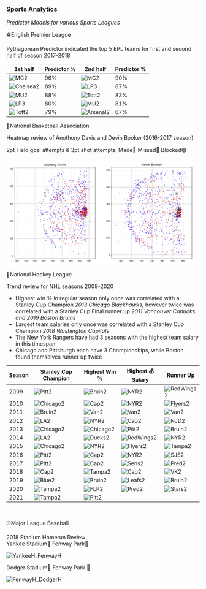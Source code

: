### Sports Analytics ###
*Predictor Models for various Sports Leagues*

⚽English Premier League

Pythagorean Predictor indicated the top 5 EPL teams for first and second half of season 2017-2018

| 1st half    | Predictor % | 2nd half    | Predictor % |
| ----------- | ----------- | ----------- | ----------- |
| ![MC2](https://user-images.githubusercontent.com/68663133/139309641-6b18449e-337d-426a-8022-e98516bfd34d.png)| 96%         |![MC2](https://user-images.githubusercontent.com/68663133/139309641-6b18449e-337d-426a-8022-e98516bfd34d.png)| 90%         |   
|![Chelsea2](https://user-images.githubusercontent.com/68663133/139312437-a6bbaf9a-bd8f-40a9-a461-748555aca1a7.png)| 89%         |![LP3](https://user-images.githubusercontent.com/68663133/139311162-b42a3750-55ec-4b18-97e3-f649789ca0cc.png)| 87%         |
| ![MU2](https://user-images.githubusercontent.com/68663133/139309159-56f1182f-72fa-47fc-934e-9178ccebf0cd.png)| 88%         |![Tott2](https://user-images.githubusercontent.com/68663133/139311635-57a3ace1-e859-4da7-b72d-0c1d8ff8925d.png)| 83%         |
| ![LP3](https://user-images.githubusercontent.com/68663133/139311162-b42a3750-55ec-4b18-97e3-f649789ca0cc.png)| 80%         |![MU2](https://user-images.githubusercontent.com/68663133/139309159-56f1182f-72fa-47fc-934e-9178ccebf0cd.png)| 81%         |
| ![Tott2](https://user-images.githubusercontent.com/68663133/139311635-57a3ace1-e859-4da7-b72d-0c1d8ff8925d.png)| 79%         |![Arsenal2](https://user-images.githubusercontent.com/68663133/139311840-6976120e-082e-41fc-84a8-abb76e5cd161.jpg)| 67%         |


🏀National Basketball Association

Heatmap review of Anothony Davis and Devin Booker (2016-2017 season)

2pt Field goal attempts & 3pt shot attempts:
Made🔴
Missed🔵
Blocked🟢

<img src="./AD_DB.png">

<br />

🏒National Hockey League

Trend review for NHL seasons 2009-2020

- Highest win % in regular season only once was correlated with a Stanley Cup Champion *2013 Chicago Blackhawks*, however twice was correlated with a Stanley Cup Final runner up *2011 Vancouver Canucks and 2019 Boston Bruins*
- Largest team salaries only once was correlated with a Stanley Cup Champion *2018 Washington Capitals*
- The New York Rangers have had 3 seasons with the highest team salary in this timespan
- Chicago and Pittsburgh each have 3 Championships, while Boston found themselves runner up twice


|Season| Stanley Cup Champion | Highest Win % | Highest 💰 Salary | Runner Up |
|----  | ---------------------| ------------- | ----------------- | ----------|
|2009  |![Pitt2](https://user-images.githubusercontent.com/68663133/139316852-4d5994d1-613c-45f6-8c8f-ac07dd8c56ce.jpg)|![Bruin2](https://user-images.githubusercontent.com/68663133/139318362-69188494-a426-4ef3-832c-8167393abdc8.jpg)|![NYR2](https://user-images.githubusercontent.com/68663133/139322537-eca526d8-e32e-40f6-96a5-2f1b95297c31.jpg)|![RedWings2](https://user-images.githubusercontent.com/68663133/139323439-270d0d68-bc79-4b46-a0c3-6057067c7f2c.jpg)|
|2010  |![Chicago2](https://user-images.githubusercontent.com/68663133/139317299-127e1748-62ca-45fb-990c-a6fe890a1cc4.jpg)|![Cap2](https://user-images.githubusercontent.com/68663133/139318100-abe57f0c-2424-4d46-a5ac-e0f61d47529b.jpg)|![NYR2](https://user-images.githubusercontent.com/68663133/139322537-eca526d8-e32e-40f6-96a5-2f1b95297c31.jpg)|![Flyers2](https://user-images.githubusercontent.com/68663133/139323480-0d8db156-c9c7-4ca2-a020-c199c1d754e7.jpg)|
|2011  |![Bruin2](https://user-images.githubusercontent.com/68663133/139318362-69188494-a426-4ef3-832c-8167393abdc8.jpg)|![Van2](https://user-images.githubusercontent.com/68663133/139320024-7a418f3f-a5a7-45d9-b99d-58896c5a9ade.png)|![Van2](https://user-images.githubusercontent.com/68663133/139320024-7a418f3f-a5a7-45d9-b99d-58896c5a9ade.png)|![Van2](https://user-images.githubusercontent.com/68663133/139320024-7a418f3f-a5a7-45d9-b99d-58896c5a9ade.png)|
|2012  |![LA2](https://user-images.githubusercontent.com/68663133/139317783-ff507bbd-2b28-4dbf-94bd-5ca8beeb288b.png)|![NYR2](https://user-images.githubusercontent.com/68663133/139322537-eca526d8-e32e-40f6-96a5-2f1b95297c31.jpg)|![Cap2](https://user-images.githubusercontent.com/68663133/139318100-abe57f0c-2424-4d46-a5ac-e0f61d47529b.jpg)|![NJD2](https://user-images.githubusercontent.com/68663133/139324617-39b59bc1-8a6b-4e71-8656-abd5cafe0a24.png)|
|2013  |![Chicago2](https://user-images.githubusercontent.com/68663133/139317299-127e1748-62ca-45fb-990c-a6fe890a1cc4.jpg)|![Chicago2](https://user-images.githubusercontent.com/68663133/139317299-127e1748-62ca-45fb-990c-a6fe890a1cc4.jpg)|![Pitt2](https://user-images.githubusercontent.com/68663133/139316852-4d5994d1-613c-45f6-8c8f-ac07dd8c56ce.jpg)|![Bruin2](https://user-images.githubusercontent.com/68663133/139318362-69188494-a426-4ef3-832c-8167393abdc8.jpg)|
|2014  |![LA2](https://user-images.githubusercontent.com/68663133/139317783-ff507bbd-2b28-4dbf-94bd-5ca8beeb288b.png)|![Ducks2](https://user-images.githubusercontent.com/68663133/139323794-19353074-699e-4f28-9a77-f2ba07d6b361.jpg)|![RedWings2](https://user-images.githubusercontent.com/68663133/139323439-270d0d68-bc79-4b46-a0c3-6057067c7f2c.jpg)|![NYR2](https://user-images.githubusercontent.com/68663133/139322537-eca526d8-e32e-40f6-96a5-2f1b95297c31.jpg)|
|2015  |![Chicago2](https://user-images.githubusercontent.com/68663133/139317299-127e1748-62ca-45fb-990c-a6fe890a1cc4.jpg)|![NYR2](https://user-images.githubusercontent.com/68663133/139322537-eca526d8-e32e-40f6-96a5-2f1b95297c31.jpg)|![Flyers2](https://user-images.githubusercontent.com/68663133/139323480-0d8db156-c9c7-4ca2-a020-c199c1d754e7.jpg)|![Tampa2](https://user-images.githubusercontent.com/68663133/139318795-bcbc60b6-b93d-4957-a252-0337a3117875.jpg)|
|2016  |![Pitt2](https://user-images.githubusercontent.com/68663133/139316852-4d5994d1-613c-45f6-8c8f-ac07dd8c56ce.jpg)|![Cap2](https://user-images.githubusercontent.com/68663133/139318100-abe57f0c-2424-4d46-a5ac-e0f61d47529b.jpg)|![NYR2](https://user-images.githubusercontent.com/68663133/139322537-eca526d8-e32e-40f6-96a5-2f1b95297c31.jpg)|![SJS2](https://user-images.githubusercontent.com/68663133/139325096-ddbd1563-7f91-41b9-9725-747031a9ebc3.png)|
|2017  |![Pitt2](https://user-images.githubusercontent.com/68663133/139316852-4d5994d1-613c-45f6-8c8f-ac07dd8c56ce.jpg)|![Cap2](https://user-images.githubusercontent.com/68663133/139318100-abe57f0c-2424-4d46-a5ac-e0f61d47529b.jpg)|![Sens2](https://user-images.githubusercontent.com/68663133/139323291-9bf10df0-9e8c-426f-a8e8-01475496b6f9.png)|![Pred2](https://user-images.githubusercontent.com/68663133/139322833-32df5a8d-919d-47fb-98a7-bb3d84ce8207.jpg)|
|2018  |![Cap2](https://user-images.githubusercontent.com/68663133/139318100-abe57f0c-2424-4d46-a5ac-e0f61d47529b.jpg)|![Tampa2](https://user-images.githubusercontent.com/68663133/139318795-bcbc60b6-b93d-4957-a252-0337a3117875.jpg)|![Cap2](https://user-images.githubusercontent.com/68663133/139318100-abe57f0c-2424-4d46-a5ac-e0f61d47529b.jpg)|![VK2](https://user-images.githubusercontent.com/68663133/139325314-0ec32426-ce35-42d9-b610-12abb99fbc3f.jpg)|
|2019  |![Blue2](https://user-images.githubusercontent.com/68663133/139318587-f5e47ea0-ff70-480a-97e9-d4e9ab820c00.jpg)|![Bruin2](https://user-images.githubusercontent.com/68663133/139318362-69188494-a426-4ef3-832c-8167393abdc8.jpg)|![Leafs2](https://user-images.githubusercontent.com/68663133/139322697-d636ecd0-3894-4d19-9619-b745960b7c46.jpg)|![Bruin2](https://user-images.githubusercontent.com/68663133/139318362-69188494-a426-4ef3-832c-8167393abdc8.jpg)|
|2020  |![Tampa2](https://user-images.githubusercontent.com/68663133/139318795-bcbc60b6-b93d-4957-a252-0337a3117875.jpg)|![FLP2](https://user-images.githubusercontent.com/68663133/139323880-c83a1bce-3542-4d27-87bb-c9f08b6bf6c9.png)|![Pred2](https://user-images.githubusercontent.com/68663133/139322833-32df5a8d-919d-47fb-98a7-bb3d84ce8207.jpg)|![Stars2](https://user-images.githubusercontent.com/68663133/139325383-6e3a8318-5852-4c74-b39c-97f99ca6a5bc.jpg)|
|2021  |![Tampa2](https://user-images.githubusercontent.com/68663133/139318795-bcbc60b6-b93d-4957-a252-0337a3117875.jpg)|![Pitt2](https://user-images.githubusercontent.com/68663133/139316852-4d5994d1-613c-45f6-8c8f-ac07dd8c56ce.jpg)|

<br />

⚾Major League Baseball

2018 Stadium Homerun Review
<br />
Yankee Stadium🔵
Fenway Park🔴

![YankeeH_FenwayH](https://user-images.githubusercontent.com/68663133/141380786-b67d965e-543e-4670-ba72-b21dbd8a3ede.png)

Dodger Stadium🔵
Fenway Park 🔴

![FenwayH_DodgerH](https://user-images.githubusercontent.com/68663133/141380819-d3d8dec1-d019-4f66-a0f7-5827657cb433.png)





